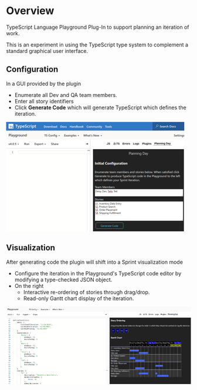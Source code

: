 # Overview

TypeScript Language Playground Plug-In to support planning an iteration of work. 

This is an experiment in using the TypeScript type system to complement a standard graphical user interface.

## Configuration
In a GUI provided by the plugin 

- Enumerate all Dev and QA team members.
- Enter all story identifiers
- Click **Generate Code** which will generate TypeScript which defines the iteration.

![Configuration](configuration.png)

## Visualization
After generating code the plugin will shift into a Sprint visualization mode 
- Configure the iteration in the Playground's TypeScript code editor by modifying a type-checked JSON object. 
- On the right 
    - Interactive re-ordering of stories through drag/drop.
    - Read-only Gantt chart display of the iteration.
    
![Visualization Mode](visualization.png)
